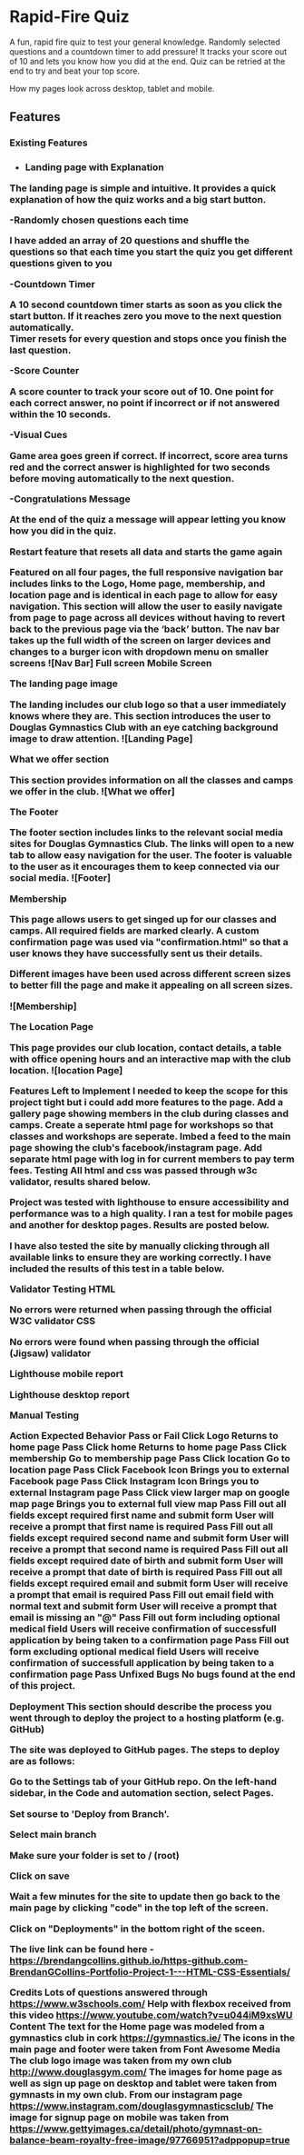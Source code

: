 <h1>Rapid-Fire Quiz</h1>

A fun, rapid fire quiz to test your general knowledge. Randomly selected questions and a countdown timer to add pressure! It tracks your score out of 10 and lets you know how you did at the end. Quiz can be retried at the end to try and beat your top score. 







How my pages look across desktop, tablet and mobile.

<h2>Features</h2>
<h3>Existing Features<h3>

- Landing page with Explanation
<p>The landing page is simple and intuitive. It provides a quick explanation of how the quiz works and a big start button.</p>
-Randomly chosen questions each time
<p>I have added an array of 20 questions and shuffle the questions so that each time you start the quiz you get different questions given to you</p>
-Countdown Timer
<p>A 10 second countdown timer starts as soon as you click the start button. If it reaches zero you move to the next question automatically.<br>Timer resets for every question and stops once you finish the last question.</p>
-Score Counter
<p>A score counter to track your score out of 10. One point for each correct answer, no point if incorrect or if not answered within the 10 seconds.</p>
-Visual Cues
<p>Game area goes green if correct. If incorrect, score area turns red and the correct answer is highlighted for two seconds before moving automatically to the next question.</p>
-Congratulations Message
<p>At the end of the quiz a message will appear letting you know how you did in the quiz.

Restart feature that resets all data and starts the game again

Featured on all four pages, the full responsive navigation bar includes links to the Logo, Home page, membership, and location page and is identical in each page to allow for easy navigation.
This section will allow the user to easily navigate from page to page across all devices without having to revert back to the previous page via the ‘back’ button.
The nav bar takes up the full width of the screen on larger devices and changes to a burger icon with dropdown menu on smaller screens
![Nav Bar] Full screen 
Mobile Screen 

The landing page image

The landing includes our club logo so that a user immediately knows where they are.
This section introduces the user to Douglas Gymnastics Club with an eye catching background image to draw attention.
![Landing Page] 

What we offer section

This section provides information on all the classes and camps we offer in the club.
![What we offer] 

The Footer

The footer section includes links to the relevant social media sites for Douglas Gymnastics Club. The links will open to a new tab to allow easy navigation for the user.
The footer is valuable to the user as it encourages them to keep connected via our social media.
![Footer] 

Membership

This page allows users to get singed up for our classes and camps. All required fields are marked clearly. A custom confirmation page was used via "confirmation.html" so that a user knows they have successfully sent us their details.

Different images have been used across different screen sizes to better fill the page and make it appealing on all screen sizes.

![Membership] 


The Location Page

This page provides our club location, contact details, a table with office opening hours and an interactive map with the club location.
![location Page] 

Features Left to Implement
I needed to keep the scope for this project tight but i could add more features to the page.
Add a gallery page showing members in the club during classes and camps.
Create a seperate html page for workshops so that classes and workshops are seperate.
Imbed a feed to the main page showing the club's facebook/instagram page.
Add separate html page with log in for current members to pay term fees.
Testing
All html and css was passed through w3c validator, results shared below.

Project was tested with lighthouse to ensure accessibility and performance was to a high quality. I ran a test for mobile pages and another for desktop pages. Results are posted below.

I have also tested the site by manually clicking through all available links to ensure they are working correctly. I have included the results of this test in a table below.

Validator Testing
HTML

No errors were returned when passing through the official W3C validator
CSS

No errors were found when passing through the official (Jigsaw) validator

Lighthouse mobile report 

Lighthouse desktop report 

Manual Testing

Action	Expected Behavior	Pass or Fail
Click Logo	Returns to home page	Pass
Click home	Returns to home page	Pass
Click membership	Go to membership page	Pass
Click location	Go to location page	Pass
Click Facebook Icon	Brings you to external Facebook page	Pass
Click Instagram Icon	Brings you to external Instagram page	Pass
Click view larger map on google map page	Brings you to external full view map	Pass
Fill out all fields except required first name and submit form	User will receive a prompt that first name is required	Pass
Fill out all fields except required second name and submit form	User will receive a prompt that second name is required	Pass
Fill out all fields except required date of birth and submit form	User will receive a prompt that date of birth is required	Pass
Fill out all fields except required email and submit form	User will receive a prompt that email is required	Pass
Fill out email field with normal text and submit form	User will receive a prompt that email is missing an "@"	Pass
Fill out form including optional medical field	Users will receive confirmation of successfull application by being taken to a confirmation page	Pass
Fill out form excluding optional medical field	Users will receive confirmation of successfull application by being taken to a confirmation page	Pass
Unfixed Bugs
No bugs found at the end of this project.

Deployment
This section should describe the process you went through to deploy the project to a hosting platform (e.g. GitHub)

The site was deployed to GitHub pages. The steps to deploy are as follows:

Go to the Settings tab of your GitHub repo. On the left-hand sidebar, in the Code and automation section, select Pages.

Set sourse to 'Deploy from Branch'.

Select main branch

Make sure your folder is set to / (root)

Click on save

Wait a few minutes for the site to update then go back to the main page by clicking "code" in the top left of the screen.

Click on "Deployments" in the bottom right of the sceen.

The live link can be found here - https://brendangcollins.github.io/https-github.com-BrendanGCollins-Portfolio-Project-1---HTML-CSS-Essentials/

Credits
Lots of questions answered through https://www.w3schools.com/
Help with flexbox received from this video https://www.youtube.com/watch?v=u044iM9xsWU
Content
The text for the Home page was modeled from a gymnastics club in cork https://gymnastics.ie/
The icons in the main page and footer were taken from Font Awesome
Media
The club logo image was taken from my own club http://www.douglasgym.com/
The images for home page as well as sign up page on desktop and tablet were taken from gymnasts in my own club. From our instagram page https://www.instagram.com/douglasgymnasticsclub/
The image for signup page on mobile was taken from https://www.gettyimages.ca/detail/photo/gymnast-on-balance-beam-royalty-free-image/97766951?adppopup=true